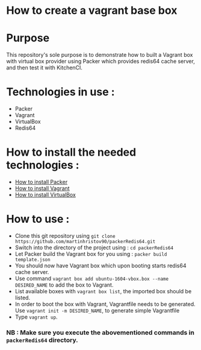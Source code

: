 # How to create a vagrant base box

# Purpose

This repository's sole purpose is to demonstrate how to built a Vagrant box with virtual box provider using Packer which provides redis64 cache server, and then test it with KitchenCI.

# Technologies in use :

- Packer
- Vagrant
- VirtualBox
- Redis64

# How to install the needed technologies :

- [How to install Packer](https://www.packer.io/intro/getting-started/install.html)
- [How to install Vagrant](https://www.vagrantup.com/docs/installation/)
- [How to install VirtualBox](https://www.virtualbox.org/manual/ch02.html)


# How to use :

- Clone this git repository using `git clone https://github.com/martinhristov90/packerRedis64.git`
- Switch into the directory of the project using : `cd packerRedis64`
- Let Packer build the Vagrant box for you using : `packer build template.json`
- You should now have Vagrant box which upon booting starts redis64 cache server.
- Use command `vagrant box add ubuntu-1604-vbox.box --name DESIRED_NAME` to add the box to Vagrant.
- List available boxes with `vagrant box list`, the imported box should be listed.
- In order to boot the box with Vagrant, Vagrantfile needs to be generated. Use `vagrant init -m DESIRED_NAME`, to generate simple Vagrantfile
- Type `vagrant up`.

### NB : Make sure you execute the abovementioned commands in `packerRedis64` directory.
